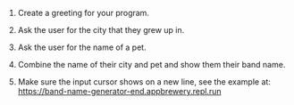 1. Create a greeting for your program.

2. Ask the user for the city that they grew up in.

3. Ask the user for the name of a pet.

4. Combine the name of their city and pet and show them their band name.

5. Make sure the input cursor shows on a new line, see the example at:
   https://band-name-generator-end.appbrewery.repl.run 
